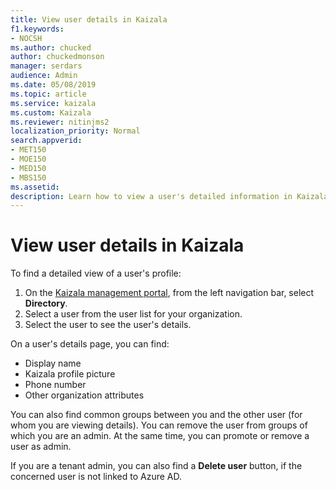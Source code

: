 ```yaml
---
title: View user details in Kaizala
f1.keywords:
- NOCSH
ms.author: chucked
author: chuckedmonson
manager: serdars
audience: Admin
ms.date: 05/08/2019
ms.topic: article
ms.service: kaizala
ms.custom: Kaizala
ms.reviewer: nitinjms2
localization_priority: Normal
search.appverid:
- MET150
- MOE150
- MED150
- MBS150
ms.assetid: 
description: Learn how to view a user's detailed information in Kaizala.
---
```

# View user details in Kaizala

To find a detailed view of a user's profile:
 
1. On the [Kaizala management portal](https://manage.kaiza.la), from the left navigation bar, select **Directory**.
2. Select a user from the user list for your organization.    
3. Select the user to see the user's details.

On a user's details page, you can find:

- Display name
- Kaizala profile picture
- Phone number
- Other organization attributes

You can also find common groups between you and the other user (for whom you are viewing details). You can remove the user from groups of which you are an admin. At the same time, you can promote or remove a user as admin.

If you are a tenant admin, you can also find a **Delete user** button, if the concerned user is not linked to Azure AD.